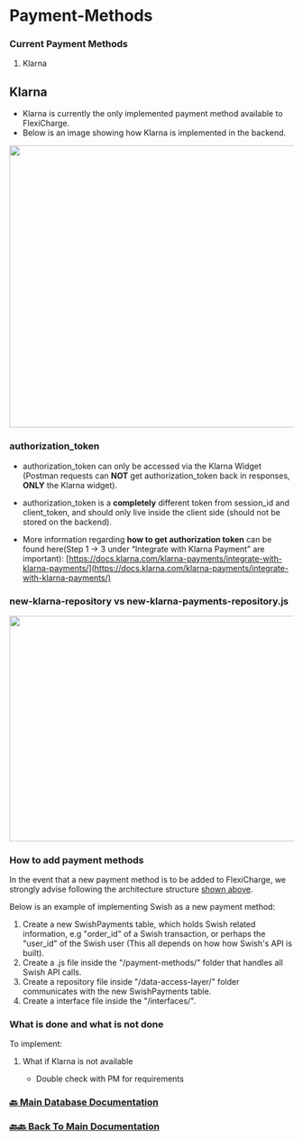 
# Payment-Methods

  

### Current Payment Methods
1. Klarna

## Klarna
- Klarna is currently the only implemented payment method available to FlexiCharge.
- Below is an image showing how Klarna is implemented in the backend.
	
<img src="https://i.ibb.co/c3PxCMW/image.png" height="500" width="800" >

### authorization_token
- authorization_token can only be accessed via the Klarna Widget (Postman requests can **NOT** get authorization_token back in responses, **ONLY** the Klarna widget).

- authorization_token is a **completely** different token from session_id and client_token, and should only live inside the client side (should not be stored on the backend).

- More information regarding **how to get authorization token** can be found here(Step 1 -> 3 under “Integrate with Klarna Payment” are important): [https://docs.klarna.com/klarna-payments/integrate-with-klarna-payments/](https://docs.klarna.com/klarna-payments/integrate-with-klarna-payments/)

### new-klarna-repository vs new-klarna-payments-repository.js
<img name="architecture" src="https://i.ibb.co/tMKmPX8/image.png" height="400" width="600"> 

### How to add payment methods
In the event that a new payment method is to be added to FlexiCharge, we strongly advise following the architecture structure <a href="#architecture">shown above</a>.

Below is an example of implementing Swish as a new payment method:
 1. Create a new SwishPayments table, which holds Swish related information, e.g "order_id" of a Swish transaction, or perhaps the "user_id" of the Swish user (This all depends on how how Swish's API is built). 
 2. Create a .js file inside the "/payment-methods/" folder that handles all Swish API calls.
 3. Create a repository file inside "/data-access-layer/" folder communicates with the new SwishPayments table.
 4. Create a interface file inside the "/interfaces/".

### What is done and what is not done

To implement:

1. What if Klarna is not available

    - Double check with PM for requirements
    


### [🔙 Main Database Documentation](../../../docs/db/README.md)

### [🔙🔙 Back To Main Documentation](../../../../README.md)
